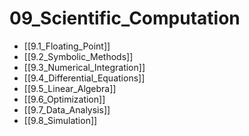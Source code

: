 # 09_Scientific_Computation
- [[9.1_Floating_Point]]
- [[9.2_Symbolic_Methods]]
- [[9.3_Numerical_Integration]]
- [[9.4_Differential_Equations]]
- [[9.5_Linear_Algebra]]
- [[9.6_Optimization]]
- [[9.7_Data_Analysis]]
- [[9.8_Simulation]]
